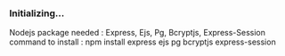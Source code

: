 ### Initializing...
Nodejs package needed : Express, Ejs, Pg, Bcryptjs, Express-Session <br/>
command to install :  npm install express ejs pg bcryptjs express-session
